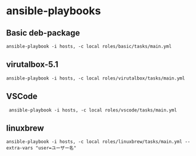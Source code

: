 # ansible-playbooks

## Basic deb-package

```
ansible-playbook -i hosts, -c local roles/basic/tasks/main.yml
```

## virutalbox-5.1

```
ansible-playbook -i hosts, -c local roles/virutalbox/tasks/main.yml
```

## VSCode

```
 ansible-playbook -i hosts, -c local roles/vscode/tasks/main.yml
```

## linuxbrew

```
ansible-playbook -i hosts, -c local roles/linuxbrew/tasks/main.yml --extra-vars "user=ユーザー名"
```

